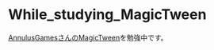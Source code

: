 # While_studying_MagicTween

[AnnulusGamesさんのMagicTween](https://github.com/AnnulusGames/MagicTween)を勉強中です。
